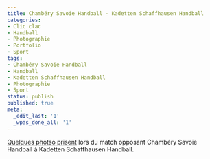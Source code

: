 ```yaml
---
title: Chambéry Savoie Handball - Kadetten Schaffhausen Handball
categories:
- Clic clac
- Handball
- Photographie
- Portfolio
- Sport
tags:
- Chambéry Savoie Handball
- Handball
- Kadetten Schaffhausen Handball
- Photographie
- Sport
status: publish
published: true
meta:
  _edit_last: '1'
  _wpas_done_all: '1'
---
```

[Quelques photso prisent](https://www.flickr.com/photos/alienlebarge/sets/72157633024572568/) lors du match opposant Chambéry Savoie Handball à Kadetten Schaffhausen Handball.
